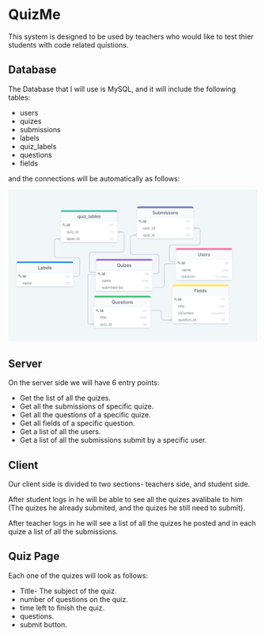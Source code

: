 # QuizMe

This system is designed to be used by teachers who would like to test thier students with code related quistions.

## Database

The Database that I will use is MySQL, and it will include the following tables:

- users
- quizes
- submissions
- labels
- quiz_labels
- questions
- fields

and the connections will be automatically as follows:

![](./readmeFiles/SQL-Tables.png)

## Server

On the server side we will have 6 entry points:

- Get the list of all the quizes.
- Get all the submissions of specific quize.
- Get all the questions of a specific quize.
- Get all fields of a specific question.
- Get a list of all the users.
- Get a list of all the submissions submit by a specific user.

## Client

Our client side is divided to two sections- teachers side, and student side.

After student logs in he will be able to see all the quizes avalibale to him (The quizes he already submited, and the quizes he still need to submit).

After teacher logs in he will see a list of all the quizes he posted and in each quize a list of all the submissions.

## Quiz Page

Each one of the quizes will look as follows:

- Title- The subject of the quiz.
- number of questions on the quiz.
- time left to finish the quiz.
- questions.
- submit button.



